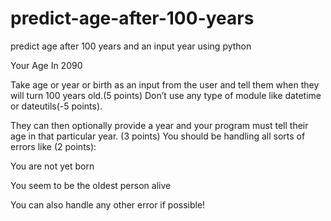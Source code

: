 # predict-age-after-100-years
predict age after 100 years and an input year using python

Your Age In 2090

Take age or year or birth as an input from the user and tell them when they will turn 100 years old.(5 points) Don’t use any type of module like datetime or dateutils(-5 points).

They can then optionally provide a year and your program must tell their age in that particular year. (3 points) You should be handling all sorts of errors like (2 points):

You are not yet born

You seem to be the oldest person alive

You can also handle any other error if possible!
